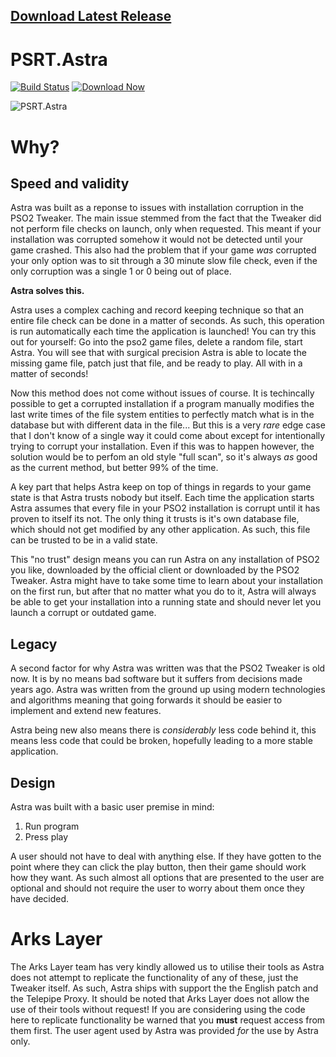 ## [**Download Latest Release**](https://github.com/Yen/PSRT.Astra/releases/latest)

# PSRT.Astra

[![Build Status](https://dev.azure.com/PSRT/PSRT.Astra/_apis/build/status/Yen.PSRT.Astra)](https://dev.azure.com/PSRT/PSRT.Astra/_build/latest?definitionId=1)
[![Download Now](https://img.shields.io/github/downloads/Yen/PSRT.Astra/total.svg?style=popout)](https://github.com/Yen/PSRT.Astra/releases/latest)

![PSRT.Astra](https://i.imgur.com/hkFRNS8.png)

# Why?

## Speed and validity

Astra was built as a reponse to issues with installation corruption in the PSO2 Tweaker. The main issue stemmed from the fact that the Tweaker did not perform file checks on launch, only when requested. This meant if your installation was corrupted somehow it would not be detected until your game crashed. This also had the problem that if your game _was_ corrupted your only option was to sit through a 30 minute slow file check, even if the only corruption was a single 1 or 0 being out of place.

**Astra solves this.**

Astra uses a complex caching and record keeping technique so that an entire file check can be done in a matter of seconds. As such, this operation is run automatically each time the application is launched! You can try this out for yourself: Go into the pso2 game files, delete a random file, start Astra. You will see that with surgical precision Astra is able to locate the missing game file, patch just that file, and be ready to play. All with in a matter of seconds!

Now this method does not come without issues of course. It is techincally possible to get a corrupted installation if a program manually modifies the last write times of the file system entities to perfectly match what is in the database but with different data in the file... But this is a very _rare_ edge case that I don't know of a single way it could come about except for intentionally trying to corrupt your installation. Even if this was to happen however, the solution would be to perfom an old style "full scan", so it's always _as_ good as the current method, but better 99% of the time.

A key part that helps Astra keep on top of things in regards to your game state is that Astra trusts nobody but itself. Each time the application starts Astra assumes that every file in your PSO2 installation is corrupt until it has proven to itself its not. The only thing it trusts is it's own database file, which should not get modified by any other application. As such, this file can be trusted to be in a valid state.

This "no trust" design means you can run Astra on any installation of PSO2 you like, downloaded by the official client or downloaded by the PSO2 Tweaker. Astra might have to take some time to learn about your installation on the first run, but after that no matter what you do to it, Astra will always be able to get your installation into a running state and should never let you launch a corrupt or outdated game.

## Legacy 

A second factor for why Astra was written was that the PSO2 Tweaker is old now. It is by no means bad software but it suffers from decisions made years ago. Astra was written from the ground up using modern technologies and algorithms meaning that going forwards it should be easier to implement and extend new features.

Astra being new also means there is _considerably_ less code behind it, this means less code that could be broken, hopefully leading to a more stable application.

## Design

Astra was built with a basic user premise in mind:
1. Run program
2. Press play

A user should not have to deal with anything else. If they have gotten to the point where they can click the play button, then their game should work how they want. As such almost all options that are presented to the user are optional and should not require the user to worry about them once they have decided.

# Arks Layer

The Arks Layer team has very kindly allowed us to utilise their tools as Astra does not attempt to replicate the functionality of any of these, just the Tweaker itself. As such, Astra ships with support the the English patch and the Telepipe Proxy. It should be noted that Arks Layer does not allow the use of their tools without request! If you are considering using the code here to replicate functionality be warned that you **must** request access from them first. The user agent used by Astra was provided _for_ the use by Astra only.